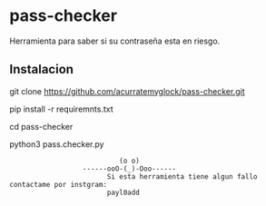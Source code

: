 # pass-checker
Herramienta para saber si su contraseña esta en riesgo.


## Instalacion

git clone https://github.com/acurratemyglock/pass-checker.git

pip install -r requiremnts.txt

cd pass-checker

python3 pass.checker.py


                               (o o)
                      ------ooO-(_)-Ooo------
                            Si esta herramienta tiene algun fallo contactame por instgram:
                            payl0add



